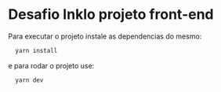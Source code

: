 # Desafio Inklo projeto front-end

Para executar o projeto instale as dependencias do mesmo:

```bash
  yarn install
```

e para rodar o projeto use:

```bash
  yarn dev
```